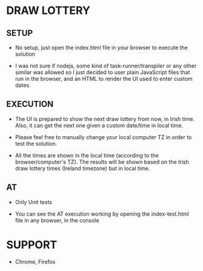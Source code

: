 # DRAW LOTTERY

## SETUP

- No setup, just open the index.html file in your browser to execute the solution

- I was not sure if nodejs, some kind of task-runner/transpiler or any other similar was allowed so I just decided to user plain JavaScript files that run in the browser, and an HTML to render the UI used to enter custom dates.

## EXECUTION

- The UI is prepared to show the next draw lottery from now, in Irish time. Also, it can get the next one given a custom date/time in local time.

- Please feel free to manually change your local computer TZ in order to test the solution.

- All the times are shown in the local time (according to the browser/computer's TZ). The results will be shown based on the Irish draw lottery times (Ireland timezone) but in local time.

## AT

- Only Unit tests

- You can see the AT execution working by opening the index-test.html file in any browser, in the console

# SUPPORT

- Chrome, Firefox
